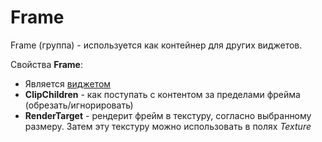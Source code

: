 # Frame

Frame (группа)  - используется как контейнер для других виджетов.

Свойства **Frame**:

* Является [виджетом](widget.md)
* **ClipChildren** - как поступать с контентом за пределами фрейма (обрезать/игнорировать)
* **RenderTarget** - рендерит фрейм в текстуру, согласно выбранному размеру. Затем эту текстуру можно использовать в полях *Texture*
